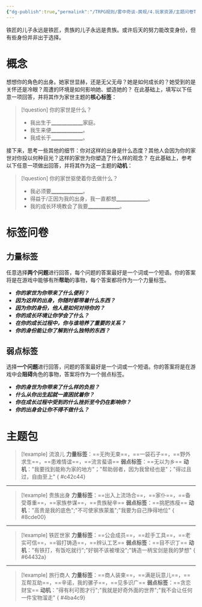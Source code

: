 ```yaml
---
{"dg-publish":true,"permalink":"/TRPG规则/雾中奇谈-房规/4.玩家资源/主题问卷ThemeBook/1.起源主题/1.家世/"}
---
```


铁匠的儿子永远是铁匠，贵族的儿子永远是贵族。或许后天的努力能改变身份，但有些身份并非出于选择。

# 概念
想想你的角色的出身。她家世显赫，还是无父无母？她是如何成长的？她受到的是关怀还是冷眼？周遭的环境是如何影响她、塑造她的？
在此基础上，填写以下任意一项回答，并将其作为家世主题的**核心标签**：
>[!question] 你的家世是什么？
>- 我出生于▁▁▁▁▁▁家庭。
>- 我生来便▁▁▁▁▁▁。
>- 我成长于▁▁▁▁▁▁。

接下来，思考一些其他的细节：你对这样的出身是什么态度？其他人会因为你的家世对你投以何种目光？这样的家世为你塑造了什么样的观念？
在此基础上，参考以下任意一项做出回答，并将其作为这一主题的**动机**：
>[!question] 你的家世驱使着你去做什么？
>- 我必须要▁▁▁▁▁▁。
>- 得益于/正因为我的出身，我一直都想▁▁▁▁▁▁。
>- 我的成长环境教会了我要▁▁▁▁▁▁。

# 标签问卷
## 力量标签
任意选择**两个问题**进行回答，每个问题的答案最好是一个词或一个短语。你的答案将是在游戏中能够有所**帮助**的事物，每个答案都将作为一个力量标签。

- ***你的家世为你带来了什么便利？***
- ***因为这样的出身，你随时都带着什么东西？***
- ***因为你的身份，他人是如何对待你的？***
- ***你的成长环境让你学会了什么？***
- ***在你的成长过程中，你与谁培养了重要的关系？***
- ***你的身份能让你了解到什么独特的东西？***

## 弱点标签
选择**一个问题**进行回答，问题的答案最好是一个词或一个短语。你的答案将是在游戏中会**阻碍**角色的事物，答案将作为一个弱点标签。

- ***你的身世为你带来了什么样的负担？***
- ***什么从你出生起就一直困扰着你？***
- ***你在成长过程中受到的什么挫折至今仍在影响你？***
- ***你的出身会让你不得不做什么？***

# 主题包
>[!example] 流浪儿
>**力量标签**：==无拘无束==，==一袋石子==，==野外求生==，==患难情谊==，==流言蜚语==
>**弱点标签**：==无以为乡==
>**动机**："我要找到能称为家的地方"；"帮助弱者，因为我曾经也是"；"得过且过，自由至上"
{ #c42c44}


---

>[!example] 贵族出身
>**力量标签**：==出入上流场合==，==家仆==，==备受尊重==，==家族参谋==，==贵族秘辛==
>**弱点标签**：==挑肥拣瘦==
>**动机**："高贵是我的底色";"不可使家族蒙羞";"我要为自己挣得地位"
{ #8cde00}


---

>[!example] 铁匠世家
>**力量标签**：==公会成员==，==趁手工具==，==老实可信==，==锻打铸造==，==辨认工艺==
>**弱点标签**：==目不识丁==
>**动机**："有铁打，有饭吃就行";"好钢不该被埋没";"铸造一柄宝剑是我的梦想"
{ #64432a}


---

>[!example] 旅行商人
>**力量标签**：==商人装束==，==满是玩意儿==，==互帮互助==，==辛诺，我的骡子==，==见多识广==
>**弱点标签**：==贪恋财宝==
>**动机**："得有利可图才行";"我就是好奇外面的世界";"我不会让任何一件宝物溜走"
{ #4ba4c9}


